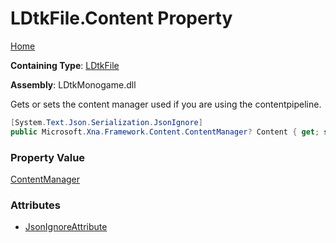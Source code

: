 # LDtkFile\.Content Property

[Home](../../../README.md)

**Containing Type**: [LDtkFile](../README.md)

**Assembly**: LDtkMonogame\.dll

  
 Gets or sets the content manager used if you are using the contentpipeline\. 

```csharp
[System.Text.Json.Serialization.JsonIgnore]
public Microsoft.Xna.Framework.Content.ContentManager? Content { get; set; }
```

### Property Value

[ContentManager](https://docs.microsoft.com/en-us/dotnet/api/microsoft.xna.framework.content.contentmanager)

### Attributes

* [JsonIgnoreAttribute](https://docs.microsoft.com/en-us/dotnet/api/system.text.json.serialization.jsonignoreattribute)

